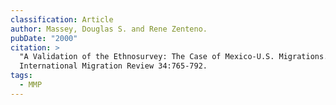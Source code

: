 ```yaml
---
classification: Article
author: Massey, Douglas S. and Rene Zenteno.
pubDate: "2000"
citation: >
  "A Validation of the Ethnosurvey: The Case of Mexico-U.S. Migrations."
  International Migration Review 34:765-792.
tags:
  - MMP
---
```

